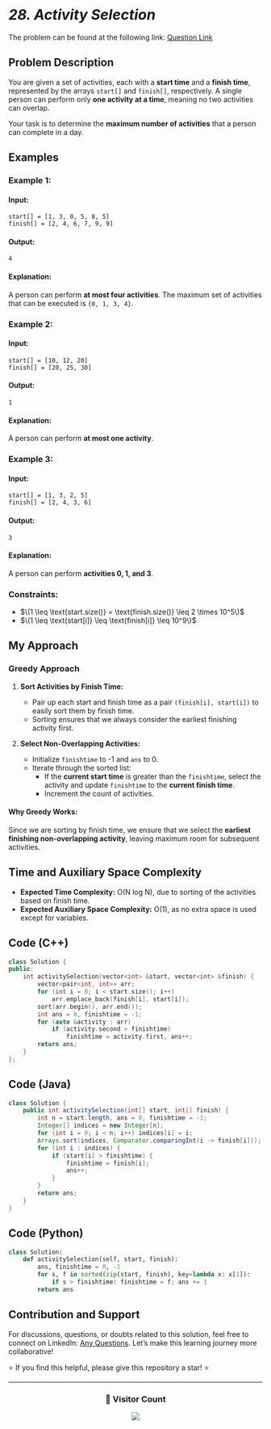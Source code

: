 # _28. Activity Selection_

The problem can be found at the following link: [Question Link](https://www.geeksforgeeks.org/problems/activity-selection-1587115620/1)

## **Problem Description**

You are given a set of activities, each with a **start time** and a **finish time**, represented by the arrays `start[]` and `finish[]`, respectively. A single person can perform only **one activity at a time**, meaning no two activities can overlap.

Your task is to determine the **maximum number of activities** that a person can complete in a day.

## **Examples**

### **Example 1:**

#### **Input:**

```
start[] = [1, 3, 0, 5, 8, 5]
finish[] = [2, 4, 6, 7, 9, 9]
```

#### **Output:**

```
4
```

#### **Explanation:**

A person can perform **at most four activities**. The maximum set of activities that can be executed is `{0, 1, 3, 4}`.

### **Example 2:**

#### **Input:**

```
start[] = [10, 12, 20]
finish[] = [20, 25, 30]
```

#### **Output:**

```
1
```

#### **Explanation:**

A person can perform **at most one activity**.

### **Example 3:**

#### **Input:**

```
start[] = [1, 3, 2, 5]
finish[] = [2, 4, 3, 6]
```

#### **Output:**

```
3
```

#### **Explanation:**

A person can perform **activities 0, 1, and 3**.

### **Constraints:**

- $\(1 \leq \text{start.size()} = \text{finish.size()} \leq 2 \times 10^5\)$
- $\(1 \leq \text{start[i]} \leq \text{finish[i]} \leq 10^9\)$

## **My Approach**

### **Greedy Approach**

1. **Sort Activities by Finish Time:**

   - Pair up each start and finish time as a pair `(finish[i], start[i])` to easily sort them by finish time.
   - Sorting ensures that we always consider the earliest finishing activity first.

2. **Select Non-Overlapping Activities:**
   - Initialize `finishtime` to -1 and `ans` to 0.
   - Iterate through the sorted list:
     - If the **current start time** is greater than the `finishtime`, select the activity and update `finishtime` to the **current finish time**.
     - Increment the count of activities.

#### **Why Greedy Works:**

Since we are sorting by finish time, we ensure that we select the **earliest finishing non-overlapping activity**, leaving maximum room for subsequent activities.

## **Time and Auxiliary Space Complexity**

- **Expected Time Complexity:** O(N log N), due to sorting of the activities based on finish time.
- **Expected Auxiliary Space Complexity:** O(1), as no extra space is used except for variables.

## **Code (C++)**

```cpp
class Solution {
public:
    int activitySelection(vector<int> &start, vector<int> &finish) {
        vector<pair<int, int>> arr;
        for (int i = 0; i < start.size(); i++)
            arr.emplace_back(finish[i], start[i]);
        sort(arr.begin(), arr.end());
        int ans = 0, finishtime = -1;
        for (auto &activity : arr)
            if (activity.second > finishtime)
                finishtime = activity.first, ans++;
        return ans;
    }
};
```

## **Code (Java)**

```java
class Solution {
    public int activitySelection(int[] start, int[] finish) {
        int n = start.length, ans = 0, finishtime = -1;
        Integer[] indices = new Integer[n];
        for (int i = 0; i < n; i++) indices[i] = i;
        Arrays.sort(indices, Comparator.comparingInt(i -> finish[i]));
        for (int i : indices) {
            if (start[i] > finishtime) {
                finishtime = finish[i];
                ans++;
            }
        }
        return ans;
    }
}
```

## **Code (Python)**

```python
class Solution:
    def activitySelection(self, start, finish):
        ans, finishtime = 0, -1
        for s, f in sorted(zip(start, finish), key=lambda x: x[1]):
            if s > finishtime: finishtime = f; ans += 1
        return ans
```

## **Contribution and Support**

For discussions, questions, or doubts related to this solution, feel free to connect on LinkedIn: [Any Questions](https://www.linkedin.com/in/patel-hetkumar-sandipbhai-8b110525a/). Let’s make this learning journey more collaborative!

⭐ If you find this helpful, please give this repository a star! ⭐

---

<div align="center">
  <h3><b>📍 Visitor Count</b></h3>
</div>

<p align="center">
  <img src="https://visitor-badge.laobi.icu/badge?page_id=Hunterdii.GeeksforGeeks-POTD" />
</p>
